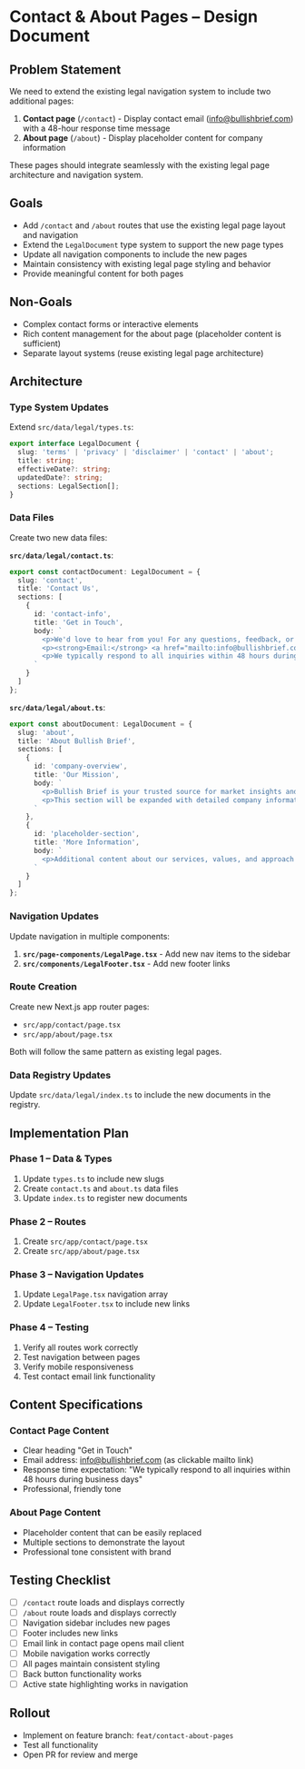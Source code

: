 # Contact & About Pages – Design Document

## Problem Statement

We need to extend the existing legal navigation system to include two additional pages:
1. **Contact page** (`/contact`) - Display contact email (info@bullishbrief.com) with a 48-hour response time message
2. **About page** (`/about`) - Display placeholder content for company information

These pages should integrate seamlessly with the existing legal page architecture and navigation system.

## Goals

- Add `/contact` and `/about` routes that use the existing legal page layout and navigation
- Extend the `LegalDocument` type system to support the new page types
- Update all navigation components to include the new pages
- Maintain consistency with existing legal page styling and behavior
- Provide meaningful content for both pages

## Non-Goals

- Complex contact forms or interactive elements
- Rich content management for the about page (placeholder content is sufficient)
- Separate layout systems (reuse existing legal page architecture)

## Architecture

### Type System Updates

Extend `src/data/legal/types.ts`:
```ts
export interface LegalDocument {
  slug: 'terms' | 'privacy' | 'disclaimer' | 'contact' | 'about';
  title: string;
  effectiveDate?: string;
  updatedDate?: string;
  sections: LegalSection[];
}
```

### Data Files

Create two new data files:

**`src/data/legal/contact.ts`**:
```ts
export const contactDocument: LegalDocument = {
  slug: 'contact',
  title: 'Contact Us',
  sections: [
    {
      id: 'contact-info',
      title: 'Get in Touch',
      body: `
        <p>We'd love to hear from you! For any questions, feedback, or support requests, please reach out to us at:</p>
        <p><strong>Email:</strong> <a href="mailto:info@bullishbrief.com">info@bullishbrief.com</a></p>
        <p>We typically respond to all inquiries within 48 hours during business days.</p>
      `
    }
  ]
};
```

**`src/data/legal/about.ts`**:
```ts
export const aboutDocument: LegalDocument = {
  slug: 'about',
  title: 'About Bullish Brief',
  sections: [
    {
      id: 'company-overview',
      title: 'Our Mission',
      body: `
        <p>Bullish Brief is your trusted source for market insights and financial analysis.</p>
        <p>This section will be expanded with detailed company information, team details, and our story.</p>
      `
    },
    {
      id: 'placeholder-section',
      title: 'More Information',
      body: `
        <p>Additional content about our services, values, and approach will be added here.</p>
      `
    }
  ]
};
```

### Navigation Updates

Update navigation in multiple components:

1. **`src/page-components/LegalPage.tsx`** - Add new nav items to the sidebar
2. **`src/components/LegalFooter.tsx`** - Add new footer links

### Route Creation

Create new Next.js app router pages:
- `src/app/contact/page.tsx`
- `src/app/about/page.tsx`

Both will follow the same pattern as existing legal pages.

### Data Registry Updates

Update `src/data/legal/index.ts` to include the new documents in the registry.

## Implementation Plan

### Phase 1 – Data & Types
1. Update `types.ts` to include new slugs
2. Create `contact.ts` and `about.ts` data files
3. Update `index.ts` to register new documents

### Phase 2 – Routes
1. Create `src/app/contact/page.tsx`
2. Create `src/app/about/page.tsx`

### Phase 3 – Navigation Updates
1. Update `LegalPage.tsx` navigation array
2. Update `LegalFooter.tsx` to include new links

### Phase 4 – Testing
1. Verify all routes work correctly
2. Test navigation between pages
3. Verify mobile responsiveness
4. Test contact email link functionality

## Content Specifications

### Contact Page Content
- Clear heading "Get in Touch"
- Email address: info@bullishbrief.com (as clickable mailto link)
- Response time expectation: "We typically respond to all inquiries within 48 hours during business days"
- Professional, friendly tone

### About Page Content
- Placeholder content that can be easily replaced
- Multiple sections to demonstrate the layout
- Professional tone consistent with brand

## Testing Checklist

- [ ] `/contact` route loads and displays correctly
- [ ] `/about` route loads and displays correctly
- [ ] Navigation sidebar includes new pages
- [ ] Footer includes new links
- [ ] Email link in contact page opens mail client
- [ ] Mobile navigation works correctly
- [ ] All pages maintain consistent styling
- [ ] Back button functionality works
- [ ] Active state highlighting works in navigation

## Rollout

- Implement on feature branch: `feat/contact-about-pages`
- Test all functionality
- Open PR for review and merge
